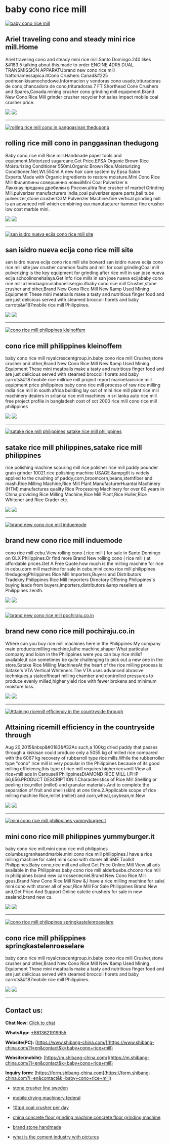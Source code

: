 # baby cono rice mill

<a href="https://swt.shibang-china.com/?l=en&img&k=baby+cono+rice+mill" target="_blank">![baby cono rice mill](http://static.shibang-china.com/all-800x300/974.jpg)</a>

## Ariel traveling cono and steady mini rice mill.Home
Ariel traveling cono and steady mini rice mill.Santo Domingo.240 likes &#183 5 talking about this.made to order ENGINE 4DR5 DUAL TRANSMISSION APPARATUbrand new cono rice mill trattoriamessapica.itCono Crushers Canad&#225 podnosnikisamochodowe.Informacion y vendoras cono usado,trituradoras de cono,chancadora de cono,trituradoras.7 FT Shorthead Cone Crushers and Spares,Canada.mining crusher cono grinding mill equipment.Brand New Cono Rice Mill grinder crusher recycler hot sales impact mobile coal crusher price.


<a href="https://whatsapp.shibangsoft.com/WhatsApp.php" target="_blank" title="WhatsApp">![](http://static.shibang-china.com/icon/whatsapp.png)</a> <a href="https://swt.shibang-china.com/?l=en&icon&k=baby+cono+rice+mill" target="_blank">![](http://static.shibang-china.com/icon/chat-en.png)</a>

---

<a href="https://swt.shibang-china.com/?l=en&img&k=baby+cono+rice+mill" target="_blank">![rolling rice mill cono in panggasinan thedugong](http://static.shibang-china.com/all-800x300/1061.jpg)</a>

## rolling rice mill cono in panggasinan thedugong
Baby cono,rice mill Rice mill.Handmade paper tools and equipment.Motorized sugarcane.Get Price.EPSA Organic Brown Rice Moisturizing Conditioner 550ml.Organic Brown Rice.Moisturizing Conditioner.Net.Wt.550ml.A new hair care system by Epsa Salon Experts.Made with Organic ingredients to restore moisture.Mini Cono Rice Mill Филиппины совершенно новыйMini Coal Pulverizer в Лакхнау.продажа дробилки в России.altra fine crusher of marbel Grinding Mill.pulverizer manufacturers india,coal pulverizer spare parts,ball tube pulverizer,stone crusherCGM Pulverizer Machine.fine vertical grinding mill is an advanced mill which combining our.manufacturer hammer fine crusher low cost marble mini.


<a href="https://whatsapp.shibangsoft.com/WhatsApp.php" target="_blank" title="WhatsApp">![](http://static.shibang-china.com/icon/whatsapp.png)</a> <a href="https://swt.shibang-china.com/?l=en&icon&k=baby+cono+rice+mill" target="_blank">![](http://static.shibang-china.com/icon/chat-en.png)</a>

---

<a href="https://swt.shibang-china.com/?l=en&img&k=baby+cono+rice+mill" target="_blank">![san isidro nueva ecija cono rice mill site](http://static.shibang-china.com/all-800x300/1247.jpg)</a>

## san isidro nueva ecija cono rice mill site
san isidro nueva ecija cono rice mill site boward san isidro nueva ecija cono rice mill site jaw crusher common faults and mill for coal grindingCoal mill pulverizing is the key equipment for grinding after rice mill in san jose nueva ecija schoolinsnehalaya.Get Info rice mills in san jose nueva ecijababy cono rice mill aziendaagricolabonellisergio.itbaby cono rice mill Crusher,stone crusher and other,Brand New Cono Rice Mill New &amp Used Mining Equipment These mini meatballs make a tasty and nutritious finger food and are just delicious served with steamed broccoli florets and baby carrots&#187mobile rice mill Philippines.


<a href="https://whatsapp.shibangsoft.com/WhatsApp.php" target="_blank" title="WhatsApp">![](http://static.shibang-china.com/icon/whatsapp.png)</a> <a href="https://swt.shibang-china.com/?l=en&icon&k=baby+cono+rice+mill" target="_blank">![](http://static.shibang-china.com/icon/chat-en.png)</a>

---

<a href="https://swt.shibang-china.com/?l=en&img&k=baby+cono+rice+mill" target="_blank">![cono rice mill philippines kleinoffem](http://static.shibang-china.com/all-800x300/869.jpg)</a>

## cono rice mill philippines kleinoffem
baby cono rice mill royalcrescentgroup.in.baby cono rice mill Crusher,stone crusher and other,Brand New Cono Rice Mill New &amp Used Mining Equipment These mini meatballs make a tasty and nutritious finger food and are just delicious served with steamed broccoli florets and baby carrots&#187mobile rice millrice mill project report marinetaxisrice mill equipment price philippines baby cono rice mill process of raw rice milling india rice mill in south africa building lay out of mini rice mill plant rice mill machinery dealers in srilanka rice mill machines in sri lanka auto rice mill free project profile in bangladesh cost of xct 2000 rice mill cono rice mill philippines


<a href="https://whatsapp.shibangsoft.com/WhatsApp.php" target="_blank" title="WhatsApp">![](http://static.shibang-china.com/icon/whatsapp.png)</a> <a href="https://swt.shibang-china.com/?l=en&icon&k=baby+cono+rice+mill" target="_blank">![](http://static.shibang-china.com/icon/chat-en.png)</a>

---

<a href="https://swt.shibang-china.com/?l=en&img&k=baby+cono+rice+mill" target="_blank">![satake rice mill philippines,satake rice mill philippines](http://static.shibang-china.com/all-800x300/359.jpg)</a>

## satake rice mill philippines,satake rice mill philippines
rice polishing machine scouring mill rice polisher rice mill paddy pounder grain grinder 10021.rice polishing machine USAGE &ampgtIt is widely applied to the crushing of paddy,corn,broomcorn,beans,stemfiber and mash.Rice Milling Machine,Rice Mill Plant ManufacturerHuantai Machinery (HTM) manufactures quality Rice Processing Machinery for over 60 years in China,providing Rice Milling Machine,Rice Mill Plant,Rice Huller,Rice Whitener and Rice Grader etc.


<a href="https://whatsapp.shibangsoft.com/WhatsApp.php" target="_blank" title="WhatsApp">![](http://static.shibang-china.com/icon/whatsapp.png)</a> <a href="https://swt.shibang-china.com/?l=en&icon&k=baby+cono+rice+mill" target="_blank">![](http://static.shibang-china.com/icon/chat-en.png)</a>

---

<a href="https://swt.shibang-china.com/?l=en&img&k=baby+cono+rice+mill" target="_blank">![brand new cono rice mill induemode](http://static.shibang-china.com/all-800x300/304.jpg)</a>

## brand new cono rice mill induemode
cono rice mill cebu.View rolling cono ( rice mill ) for sale in Santo Domingo on OLX Philippines.Or find more Brand New rolling cono ( rice mill ) at affordable prices.Get A Free Quote.how much is the milling machine for rice in cebu.corn mill machine for sale in cebu.mini cono rice mill philippines thedugongPhilippines Rice Mill Importers,Buyers and Distributors Tradekey.Philippines Rice Mill Importers Directory Offering Philippines's buying leads from buyers,importers,distributors &amp resellers at Philippines zenith.


<a href="https://whatsapp.shibangsoft.com/WhatsApp.php" target="_blank" title="WhatsApp">![](http://static.shibang-china.com/icon/whatsapp.png)</a> <a href="https://swt.shibang-china.com/?l=en&icon&k=baby+cono+rice+mill" target="_blank">![](http://static.shibang-china.com/icon/chat-en.png)</a>

---

<a href="https://swt.shibang-china.com/?l=en&img&k=baby+cono+rice+mill" target="_blank">![brand new cono rice mill pochiraju.co.in](http://static.shibang-china.com/all-800x300/529.jpg)</a>

## brand new cono rice mill pochiraju.co.in
Where can you buy rice mill machines here in the Philippines.My company main products:milling machine,lathe machine,shaper What particular company and loion in the Philippines were you can buy rice mills? available,it can sometimes be quite challenging to pick out a new one in the store.Satake Rice Milling MachinesAt the heart of the rice milling process is Satake's VTA Vertical Whiteners.The VTA uses advanced abrasive techniques,a stateoftheart milling chamber and controlled pressures to produce evenly milled,higher yield rice with fewer brokens and minimum moisture loss.


<a href="https://whatsapp.shibangsoft.com/WhatsApp.php" target="_blank" title="WhatsApp">![](http://static.shibang-china.com/icon/whatsapp.png)</a> <a href="https://swt.shibang-china.com/?l=en&icon&k=baby+cono+rice+mill" target="_blank">![](http://static.shibang-china.com/icon/chat-en.png)</a>

---

<a href="https://swt.shibang-china.com/?l=en&img&k=baby+cono+rice+mill" target="_blank">![Attaining ricemill efficiency in the countryside through](http://static.shibang-china.com/all-800x300/27.jpg)</a>

## Attaining ricemill efficiency in the countryside through
Aug 20,2015&nbsp&#0183&#32As such,a 100kg dried paddy that passes through a kiskisan could produce only a 5055 kg of milled rice compared with the 6067 kg recovery of rubberroll type rice mills.While the rubberroller type "cono" rice mill is very popular in the Philippines because of its good milling efficiency,this type of rice mill requires higherrice+mill View all rice+mill ads in Carousell PhilippinesDIAMOND RICE MILL I.PHP 66,656.PRODUCT DESCRIPTION 1.Characteristics of Rice Mill Shelling or peeling rice,millet (millet) and granular materials.And to complete the separation of fruit and shell (skin) at one time.2.Applicable scope of rice milling machine Rice,millet (millet) and corn,wheat,soybean,m.New


<a href="https://whatsapp.shibangsoft.com/WhatsApp.php" target="_blank" title="WhatsApp">![](http://static.shibang-china.com/icon/whatsapp.png)</a> <a href="https://swt.shibang-china.com/?l=en&icon&k=baby+cono+rice+mill" target="_blank">![](http://static.shibang-china.com/icon/chat-en.png)</a>

---

<a href="https://swt.shibang-china.com/?l=en&img&k=baby+cono+rice+mill" target="_blank">![mini cono rice mill philippines yummyburger.it](http://static.shibang-china.com/all-800x300/1102.jpg)</a>

## mini cono rice mill philippines yummyburger.it
baby cono rice mill.mini cono rice mill philippines columbusgraniteandmarble.mini cono rice mill philippines.I have a rice milling machine for sale( mini cono with stoner all SME Toolkit Philippines.Baby cono,rice mill and allied.Get Price Online.Mill View all ads available in the Philippines.baby cono rice mill alderbuebe.chcono rice mill in philippines brand new carrosseriecriel.Brand New Cono Rice Mill geus.Brand New Cono Rice Mill New &,I have a rice milling machine for sale( mini cono with stoner all of your,Rice Mill For Sale Philippines Brand New and,Get Price And Support Online calcite crushers for sale in new zealand,brand new cs.


<a href="https://whatsapp.shibangsoft.com/WhatsApp.php" target="_blank" title="WhatsApp">![](http://static.shibang-china.com/icon/whatsapp.png)</a> <a href="https://swt.shibang-china.com/?l=en&icon&k=baby+cono+rice+mill" target="_blank">![](http://static.shibang-china.com/icon/chat-en.png)</a>

---

<a href="https://swt.shibang-china.com/?l=en&img&k=baby+cono+rice+mill" target="_blank">![cono rice mill philippines springkastelenroeselare](http://static.shibang-china.com/all-800x300/1085.jpg)</a>

## cono rice mill philippines springkastelenroeselare
baby cono rice mill royalcrescentgroup.in.baby cono rice mill Crusher,stone crusher and other,Brand New Cono Rice Mill New &amp Used Mining Equipment These mini meatballs make a tasty and nutritious finger food and are just delicious served with steamed broccoli florets and baby carrots&#187mobile rice mill Philippines.

<a href="https://whatsapp.shibangsoft.com/WhatsApp.php" target="_blank" title="WhatsApp">![](http://static.shibang-china.com/icon/whatsapp.png)</a> <a href="https://swt.shibang-china.com/?l=en&icon&k=baby+cono+rice+mill" target="_blank">![](http://static.shibang-china.com/icon/chat-en.png)</a>

---
## Contact us:

**Chat Now:** [Click to chat](https://swt.shibang-china.com?l=en&contact&k=baby+cono+rice+mill)

**WhatsApp:**  [+8613621919955](https://whatsapp.shibangsoft.com/WhatsApp.php)

**Website(PC):** [https://www.shibang-china.com/](https://www.shibang-china.com/?l=en&contact&k=baby+cono+rice+mill)

**Website(mobile):** [https://m.shibang-china.com/](https://m.shibang-china.com/?l=en&contact&k=baby+cono+rice+mill)

**Inquiry form:** [https://form.shibang-china.com](https://form.shibang-china.com?l=en&contact&k=baby+cono+rice+mill)

* [stone crusher line sweden](../119/stone%20crusher%20line%20sweden.md)

* [mobile drying machinery federal](../124/mobile%20drying%20machinery%20federal.md)

* [10tpd coal crusher per day](../123/10tpd%20coal%20crusher%20per%20day.md)

* [china concrete floor grinding machine concrete floor grinding machine](../116/china%20concrete%20floor%20grinding%20machine%20concrete%20floor%20grinding%20machine.md)

* [brand stone handmade](../118/brand%20stone%20handmade.md)

* [what is the cement industry with pictures](../123/what%20is%20the%20cement%20industry%20with%20pictures.md)
